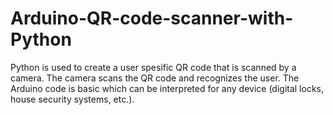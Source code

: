 # Arduino-QR-code-scanner-with-Python
Python is used to create a user spesific QR code that is scanned by a camera. The camera scans the QR code and recognizes the user. The Arduino code is basic which can be interpreted for any device (digital locks, house security systems, etc.).

